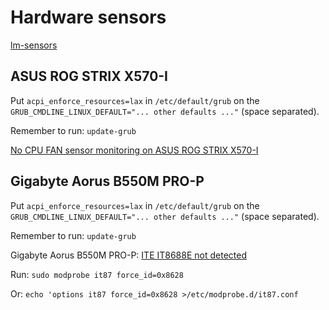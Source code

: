 # Hardware sensors

[lm-sensors](https://github.com/lm-sensors)

## ASUS ROG STRIX X570-I

Put `acpi_enforce_resources=lax` in `/etc/default/grub` on the `GRUB_CMDLINE_LINUX_DEFAULT="... other defaults ..."` (space separated).

Remember to run: `update-grub`

[No CPU FAN sensor monitoring on ASUS ROG STRIX X570-I](https://github.com/lm-sensors/lm-sensors/issues/220)

## Gigabyte Aorus B550M PRO-P

Put `acpi_enforce_resources=lax` in `/etc/default/grub` on the `GRUB_CMDLINE_LINUX_DEFAULT="... other defaults ..."` (space separated).

Remember to run: `update-grub`

Gigabyte Aorus B550M PRO-P: [ITE IT8688E not detected](https://github.com/lm-sensors/lm-sensors/issues/154)

Run: `sudo modprobe it87 force_id=0x8628`

Or: `echo 'options it87 force_id=0x8628 >/etc/modprobe.d/it87.conf`
